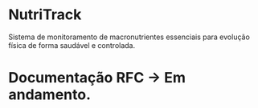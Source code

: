 # NutriTrack
Sistema de monitoramento de macronutrientes essenciais para evolução física de forma saudável e controlada.

# Documentação RFC -> Em andamento.
